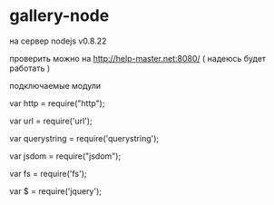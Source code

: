 gallery-node
============

на сервер
nodejs v0.8.22

проверить можно на http://help-master.net:8080/ ( надеюсь будет работать )

подключаемые модули

var http = require("http");

var url = require('url');

var querystring = require('querystring');

var jsdom = require("jsdom");

var fs = require('fs');

var $ = require('jquery');

